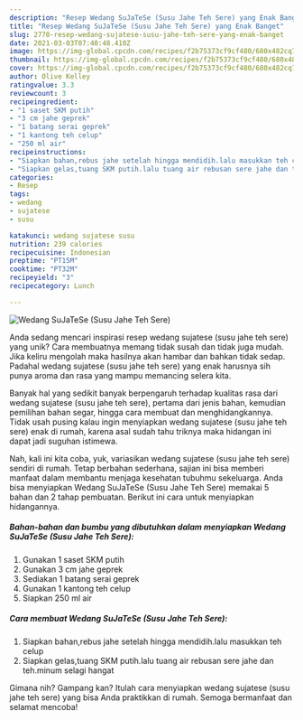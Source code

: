 ```yaml
---
description: "Resep Wedang SuJaTeSe (Susu Jahe Teh Sere) yang Enak Banget"
title: "Resep Wedang SuJaTeSe (Susu Jahe Teh Sere) yang Enak Banget"
slug: 2770-resep-wedang-sujatese-susu-jahe-teh-sere-yang-enak-banget
date: 2021-03-03T07:40:48.410Z
image: https://img-global.cpcdn.com/recipes/f2b75373cf9cf480/680x482cq70/wedang-sujatese-susu-jahe-teh-sere-foto-resep-utama.jpg
thumbnail: https://img-global.cpcdn.com/recipes/f2b75373cf9cf480/680x482cq70/wedang-sujatese-susu-jahe-teh-sere-foto-resep-utama.jpg
cover: https://img-global.cpcdn.com/recipes/f2b75373cf9cf480/680x482cq70/wedang-sujatese-susu-jahe-teh-sere-foto-resep-utama.jpg
author: Olive Kelley
ratingvalue: 3.3
reviewcount: 3
recipeingredient:
- "1 saset SKM putih"
- "3 cm jahe geprek"
- "1 batang serai geprek"
- "1 kantong teh celup"
- "250 ml air"
recipeinstructions:
- "Siapkan bahan,rebus jahe setelah hingga mendidih.lalu masukkan teh celup"
- "Siapkan gelas,tuang SKM putih.lalu tuang air rebusan sere jahe dan teh.minum selagi hangat"
categories:
- Resep
tags:
- wedang
- sujatese
- susu

katakunci: wedang sujatese susu 
nutrition: 239 calories
recipecuisine: Indonesian
preptime: "PT15M"
cooktime: "PT32M"
recipeyield: "3"
recipecategory: Lunch

---
```



![Wedang SuJaTeSe (Susu Jahe Teh Sere)](https://img-global.cpcdn.com/recipes/f2b75373cf9cf480/680x482cq70/wedang-sujatese-susu-jahe-teh-sere-foto-resep-utama.jpg)

Anda sedang mencari inspirasi resep wedang sujatese (susu jahe teh sere) yang unik? Cara membuatnya memang tidak susah dan tidak juga mudah. Jika keliru mengolah maka hasilnya akan hambar dan bahkan tidak sedap. Padahal wedang sujatese (susu jahe teh sere) yang enak harusnya sih punya aroma dan rasa yang mampu memancing selera kita.

Banyak hal yang sedikit banyak berpengaruh terhadap kualitas rasa dari wedang sujatese (susu jahe teh sere), pertama dari jenis bahan, kemudian pemilihan bahan segar, hingga cara membuat dan menghidangkannya. Tidak usah pusing kalau ingin menyiapkan wedang sujatese (susu jahe teh sere) enak di rumah, karena asal sudah tahu triknya maka hidangan ini dapat jadi suguhan istimewa.




Nah, kali ini kita coba, yuk, variasikan wedang sujatese (susu jahe teh sere) sendiri di rumah. Tetap berbahan sederhana, sajian ini bisa memberi manfaat dalam membantu menjaga kesehatan tubuhmu sekeluarga. Anda bisa menyiapkan Wedang SuJaTeSe (Susu Jahe Teh Sere) memakai 5 bahan dan 2 tahap pembuatan. Berikut ini cara untuk menyiapkan hidangannya.

<!--inarticleads1-->

##### Bahan-bahan dan bumbu yang dibutuhkan dalam menyiapkan Wedang SuJaTeSe (Susu Jahe Teh Sere):

1. Gunakan 1 saset SKM putih
1. Gunakan 3 cm jahe geprek
1. Sediakan 1 batang serai geprek
1. Gunakan 1 kantong teh celup
1. Siapkan 250 ml air




<!--inarticleads2-->

##### Cara membuat Wedang SuJaTeSe (Susu Jahe Teh Sere):

1. Siapkan bahan,rebus jahe setelah hingga mendidih.lalu masukkan teh celup
1. Siapkan gelas,tuang SKM putih.lalu tuang air rebusan sere jahe dan teh.minum selagi hangat




Gimana nih? Gampang kan? Itulah cara menyiapkan wedang sujatese (susu jahe teh sere) yang bisa Anda praktikkan di rumah. Semoga bermanfaat dan selamat mencoba!
